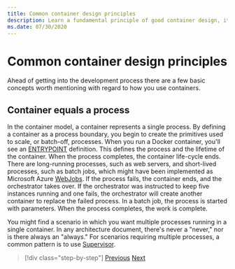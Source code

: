 ```yaml
---
title: Common container design principles
description: Learn a fundamental principle of good container design, it's that a container should host just one process.
ms.date: 07/30/2020
---
```

# Common container design principles

Ahead of getting into the development process there are a few basic concepts worth mentioning with regard to how you use containers.

## Container equals a process

In the container model, a container represents a single process. By defining a container as a process boundary, you begin to create the primitives used to scale, or batch-off, processes. When you run a Docker container, you'll see an [ENTRYPOINT](https://docs.docker.com/engine/reference/builder/#entrypoint) definition. This defines the process and the lifetime of the container. When the process completes, the container life-cycle ends. There are long-running processes, such as web servers, and short-lived processes, such as batch jobs, which might have been implemented as Microsoft Azure [WebJobs](https://azure.microsoft.com/documentation/articles/websites-webjobs-resources/). If the process fails, the container ends, and the orchestrator takes over. If the orchestrator was instructed to keep five instances running and one fails, the orchestrator will create another container to replace the failed process. In a batch job, the process is started with parameters. When the process completes, the work is complete.

You might find a scenario in which you want multiple processes running in a single container. In any architecture document, there's never a "never," nor is there always an "always." For scenarios requiring multiple processes, a common pattern is to use [Supervisor](http://supervisord.org/).

>[!div class="step-by-step"]
>[Previous](design-docker-applications.md)
>[Next](monolithic-applications.md)
